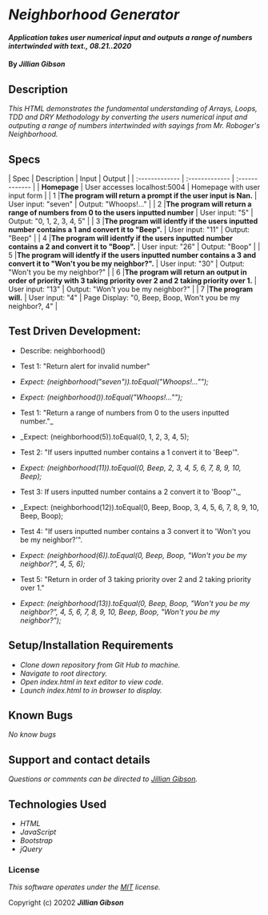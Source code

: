 # _Neighborhood Generator_

#### _Application takes user numerical input and outputs a range of numbers intertwinded with text., 08.21..2020_

#### By _**Jillian Gibson**_

## Description

_This HTML demonstrates the fundamental understanding of Arrays, Loops, TDD and DRY Methodology by converting the users numerical input and outputing a range of numbers intertwinded with sayings from Mr. Roboger's Neighborhood._

## Specs
| Spec | Description | Input | Output |
| :-------------     | :------------- | :------------- |
| **Homepage** | User accesses localhost:5004 | Homepage with user input form |
| 1 |**The program will return a prompt if the user input is Nan.** | User input: "seven" | Output: "Whoops!..." |
| 2 |**The program will return a range of numbers from 0 to the users inputted number** | User input: "5" | Output: "0, 1, 2, 3, 4, 5" |
| 3 |**The program will identfy if the users inputted number contains a 1 and convert it to "Beep".** | User input: "11" | Output: "Beep" |
| 4 |**The program will identfy if the users inputted number contains a 2 and convert it to "Boop".** | User input: "26" | Output: "Boop" |
| 5 |**The program will identfy if the users inputted number contains a 3 and convert it to "Won't you be my neighbor?".** | User input: "30" | Output: "Won't you be my neighbor?" |
| 6 |**The program will return an output in order of priority with 3 taking priority over 2 and 2 taking priority over 1.** | User input: "13" | Output: "Won't you be my neighbor?" |
| 7 |**The program will.** | User input: "4" | Page Display: "0, Beep, Boop, Won't you be my neighbor?, 4" |

## Test Driven Development:
* Describe: neighborhood()

* Test 1: "Return alert for invalid number"
* _Expect: (neighborhood("seven")).toEqual("Whoops!..."");_
* _Expect: (neighborhood()).toEqual("Whoops!..."");_

* Test 1: "Return a range of numbers from 0 to the users inputted number."_
* _Expect: (neighborhood(5)).toEqual(0, 1, 2, 3, 4, 5);

* Test 2: "If users inputted number contains a 1 convert it to 'Beep'".
* _Expect: (neighborhood(11)).toEqual(0, Beep, 2, 3, 4, 5, 6, 7, 8, 9, 10, Beep);_

* Test 3: If users inputted number contains a 2 convert it to 'Boop'"._
* _Expect: (neighborhood(12)).toEqual(0, Beep, Boop, 3, 4, 5, 6, 7, 8, 9, 10, Beep, Boop);

* Test 4: "If users inputted number contains a 3 convert it to 'Won't you be my neighbor?'".
* _Expect: (neighborhood(6)).toEqual(0, Beep, Boop, "Won't you be my neighbor?", 4, 5, 6);_

* Test 5: "Return in order of 3 taking priority over 2 and 2 taking priority over 1."
* _Expect: (neighborhood(13)).toEqual(0, Beep, Boop, "Won't you be my neighbor?", 4, 5, 6, 7, 8, 9, 10, Beep, Boop, "Won't you be my neighbor?");_

## Setup/Installation Requirements

* _Clone down repository from Git Hub to machine._
* _Navigate to root directory._
* _Open index.html in text editor to view code._
* _Launch index.html to in browser to display._


## Known Bugs

_No know bugs_

## Support and contact details

_Questions or comments can be directed to [Jillian Gibson](jillian.l.gibson@gmail.com)._

## Technologies Used

* _HTML_
* _JavaScript_
* _Bootstrap_
* _jQuery_

### License

*_This software operates under the [MIT](https://en.wikipedia.org/wiki/MIT_License) license._*

Copyright (c) 20202 **_Jillian Gibson_**
